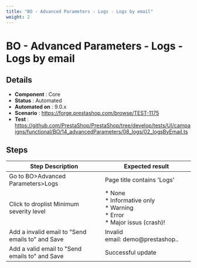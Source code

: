 ```yaml
---
title: "BO - Advanced Parameters - Logs - Logs by email"
weight: 2
---
```


# BO - Advanced Parameters - Logs - Logs by email
## Details
* **Component** : Core
* **Status** : Automated
* **Automated on** : 9.0.x
* **Scenario** : https://forge.prestashop.com/browse/TEST-1175
* **Test** : https://github.com/PrestaShop/PrestaShop/tree/develop/tests/UI/campaigns/functional/BO/14_advancedParameters/08_logs/02_logsByEmail.ts

## Steps
| Step Description | Expected result |
| ----- | ----- |
| Go to BO>Advanced Parameters>Logs | Page title contains 'Logs' |
| Click to droplist Minimum severity level | * None<br> * Informative only<br> * Warning<br> * Error<br> * Major issus (crash)! |
| Add a invalid email to "Send emails to" and Save | Invalid email: demo@prestashop.. |
| Add a valid email to "Send emails to" and Save | Successful update |
